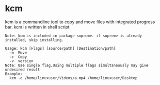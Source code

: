# kcm
kcm is a commandline tool to copy and move files with integrated progress bar.
kcm is written in shell script

    Note: kcm is included in package supreme. if supreme is already installed, skip installing.

    Usage: kcm [Flags] [source/path] [Destination/path]
      -m  Move
      -c  Copy
      -v  version
    Note: Use single flag.Using multiple flags simultaneously may give undesired result
    Example:
      kcm -c /home/linuxuser/Videos/a.mp4 /home/linuxuser/Desktop
